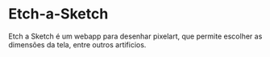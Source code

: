 # Etch-a-Sketch
Etch a Sketch é um webapp para desenhar pixelart, que permite escolher as dimensões da tela, entre outros artificios.
